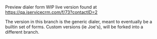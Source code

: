 Preview dialer form
WIP live version found at https://qa.iservicecrm.com/f/73?contactID=2

The version in this branch is the generic dialer, meant to eventually be a builtin set of forms.  Custom versions (ie Joe's), will be forked into a different branch.
